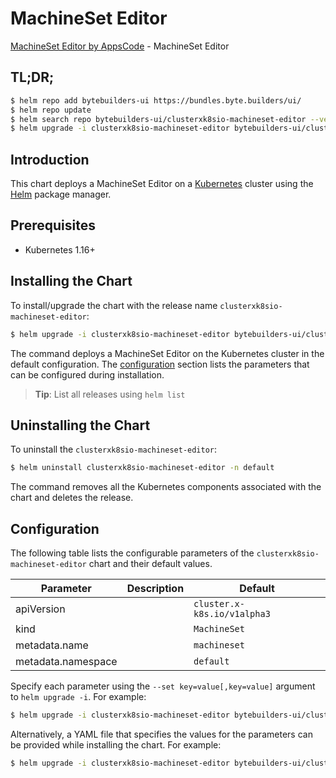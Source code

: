 # MachineSet Editor

[MachineSet Editor by AppsCode](https://byte.builders) - MachineSet Editor

## TL;DR;

```bash
$ helm repo add bytebuilders-ui https://bundles.byte.builders/ui/
$ helm repo update
$ helm search repo bytebuilders-ui/clusterxk8sio-machineset-editor --version=v0.4.8
$ helm upgrade -i clusterxk8sio-machineset-editor bytebuilders-ui/clusterxk8sio-machineset-editor -n default --create-namespace --version=v0.4.8
```

## Introduction

This chart deploys a MachineSet Editor on a [Kubernetes](http://kubernetes.io) cluster using the [Helm](https://helm.sh) package manager.

## Prerequisites

- Kubernetes 1.16+

## Installing the Chart

To install/upgrade the chart with the release name `clusterxk8sio-machineset-editor`:

```bash
$ helm upgrade -i clusterxk8sio-machineset-editor bytebuilders-ui/clusterxk8sio-machineset-editor -n default --create-namespace --version=v0.4.8
```

The command deploys a MachineSet Editor on the Kubernetes cluster in the default configuration. The [configuration](#configuration) section lists the parameters that can be configured during installation.

> **Tip**: List all releases using `helm list`

## Uninstalling the Chart

To uninstall the `clusterxk8sio-machineset-editor`:

```bash
$ helm uninstall clusterxk8sio-machineset-editor -n default
```

The command removes all the Kubernetes components associated with the chart and deletes the release.

## Configuration

The following table lists the configurable parameters of the `clusterxk8sio-machineset-editor` chart and their default values.

|     Parameter      | Description |                Default                 |
|--------------------|-------------|----------------------------------------|
| apiVersion         |             | <code>cluster.x-k8s.io/v1alpha3</code> |
| kind               |             | <code>MachineSet</code>                |
| metadata.name      |             | <code>machineset</code>                |
| metadata.namespace |             | <code>default</code>                   |


Specify each parameter using the `--set key=value[,key=value]` argument to `helm upgrade -i`. For example:

```bash
$ helm upgrade -i clusterxk8sio-machineset-editor bytebuilders-ui/clusterxk8sio-machineset-editor -n default --create-namespace --version=v0.4.8 --set apiVersion=cluster.x-k8s.io/v1alpha3
```

Alternatively, a YAML file that specifies the values for the parameters can be provided while
installing the chart. For example:

```bash
$ helm upgrade -i clusterxk8sio-machineset-editor bytebuilders-ui/clusterxk8sio-machineset-editor -n default --create-namespace --version=v0.4.8 --values values.yaml
```
